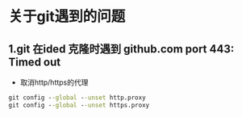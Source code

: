 # 关于git遇到的问题

## 1.git 在ided 克隆时遇到 github.com port 443: Timed out
- 取消http/https的代理
 ```cmd
git config --global --unset http.proxy
git config --global --unset https.proxy
 ```
